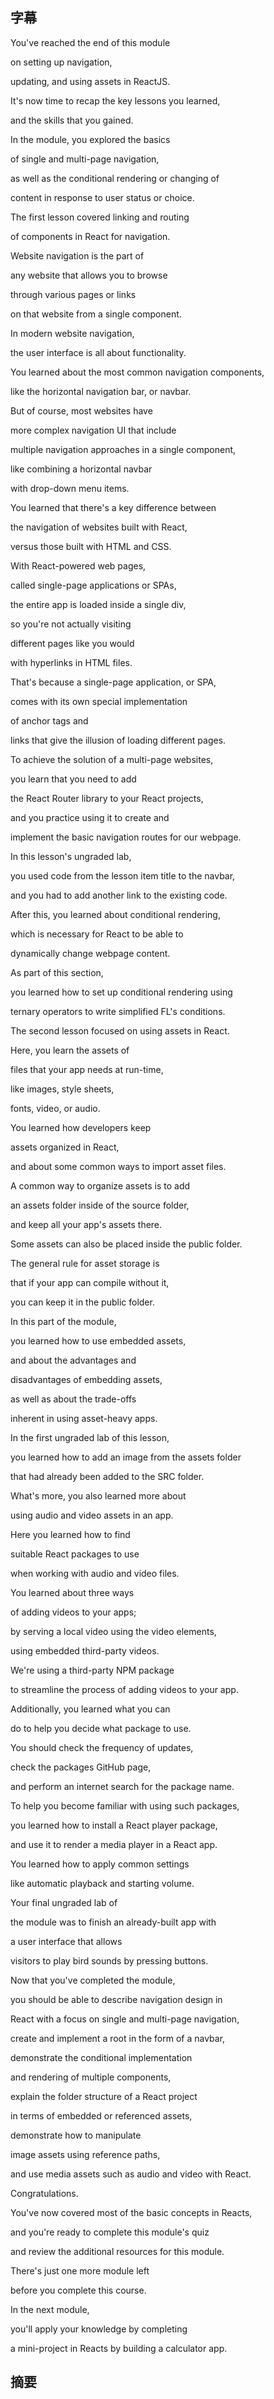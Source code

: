 ## 字幕
You've reached the end of this module 

on setting up navigation, 

updating, and using assets in ReactJS. 

It's now time to recap the key lessons you learned, 

and the skills that you gained. 

In the module, you explored the basics 

of single and multi-page navigation, 

as well as the conditional rendering or changing of 

content in response to user status or choice. 

The first lesson covered linking and routing 

of components in React for navigation. 

Website navigation is the part of 

any website that allows you to browse 

through various pages or links 

on that website from a single component. 

In modern website navigation, 

the user interface is all about functionality. 

You learned about the most common navigation components, 

like the horizontal navigation bar, or navbar. 

But of course, most websites have 

more complex navigation UI that include 

multiple navigation approaches in a single component, 

like combining a horizontal navbar 

with drop-down menu items. 

You learned that there's a key difference between 

the navigation of websites built with React, 

versus those built with HTML and CSS. 

With React-powered web pages, 

called single-page applications or SPAs, 

the entire app is loaded inside a single div, 

so you're not actually visiting 

different pages like you would 

with hyperlinks in HTML files. 

That's because a single-page application, or SPA, 

comes with its own special implementation 

of anchor tags and 

links that give the illusion of loading different pages. 

To achieve the solution of a multi-page websites, 

you learn that you need to add 

the React Router library to your React projects, 

and you practice using it to create and 

implement the basic navigation routes for our webpage. 

In this lesson's ungraded lab, 

you used code from the lesson item title to the navbar, 

and you had to add another link to the existing code. 

After this, you learned about conditional rendering, 

which is necessary for React to be able to 

dynamically change webpage content. 

As part of this section, 

you learned how to set up conditional rendering using 

ternary operators to write simplified FL's conditions. 

The second lesson focused on using assets in React. 

Here, you learn the assets of 

files that your app needs at run-time, 

like images, style sheets, 

fonts, video, or audio. 

You learned how developers keep 

assets organized in React, 

and about some common ways to import asset files. 

A common way to organize assets is to add 

an assets folder inside of the source folder, 

and keep all your app's assets there. 

Some assets can also be placed inside the public folder. 

The general rule for asset storage is 

that if your app can compile without it, 

you can keep it in the public folder. 

In this part of the module, 

you learned how to use embedded assets, 

and about the advantages and 

disadvantages of embedding assets, 

as well as about the trade-offs 

inherent in using asset-heavy apps. 

In the first ungraded lab of this lesson, 

you learned how to add an image from the assets folder 

that had already been added to the SRC folder. 

What's more, you also learned more about 

using audio and video assets in an app. 

Here you learned how to find 

suitable React packages to use 

when working with audio and video files. 

You learned about three ways 

of adding videos to your apps; 

by serving a local video using the video elements, 

using embedded third-party videos. 

We're using a third-party NPM package 

to streamline the process of adding videos to your app. 

Additionally, you learned what you can 

do to help you decide what package to use. 

You should check the frequency of updates, 

check the packages GitHub page, 

and perform an internet search for the package name. 

To help you become familiar with using such packages, 

you learned how to install a React player package, 

and use it to render a media player in a React app. 

You learned how to apply common settings 

like automatic playback and starting volume. 

Your final ungraded lab of 

the module was to finish an already-built app with 

a user interface that allows 

visitors to play bird sounds by pressing buttons. 

Now that you've completed the module, 

you should be able to describe navigation design in 

React with a focus on single and multi-page navigation, 

create and implement a root in the form of a navbar, 

demonstrate the conditional implementation 

and rendering of multiple components, 

explain the folder structure of a React project 

in terms of embedded or referenced assets, 

demonstrate how to manipulate 

image assets using reference paths, 

and use media assets such as audio and video with React. 

Congratulations. 

You've now covered most of the basic concepts in Reacts, 

and you're ready to complete this module's quiz 

and review the additional resources for this module. 

There's just one more module left 

before you complete this course. 

In the next module, 

you'll apply your knowledge by completing 

a mini-project in Reacts by building a calculator app.

## 摘要
